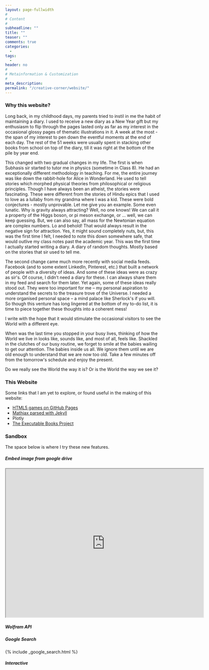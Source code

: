```yaml
---
layout: page-fullwidth
#
# Content
#
subheadline: ""
title: ""
teaser: ""
comments: true
categories:
  -
tags:
  -
header: no
#
# Metainformation & Customization
#
meta_description:
permalink: "/creative-corner/website/"
---
```


### Why this website? <a name="siteintro"></a>

Long back, in my childhood days, my parents tried to instil in me the habit of maintaining a diary. I used to receive a new diary as a New Year gift but my enthusiasm to flip through the pages lasted only as far as my interest in the occasional glossy pages of thematic illustrations in it. A week at the most - the span of my interest to pen down the eventful moments at the end of each day. The rest of the 51 weeks were usually spent in stacking other books from school on top of the diary, till it was right at the bottom of the pile by year end.

This changed with two gradual changes in my life. The first is when Subhasis sir started to tutor me in physics (sometime in Class 8). He had an exceptionally different methodology in teaching. For me, the entire journey was like down the rabbit-hole for Alice in Wonderland. He used to tell stories which morphed physical theories from philosophical or religious principles. Though I have always been an atheist, the stories were fascinating. These were different from the stories of Hindu epics that I used to love as a lullaby from my grandma where I was a kid. These were bold conjectures - mostly unprovable. Let me give you an example. Some even lunatic. Why is gravity always attracting? Well, no one knows! We can call it a property of the Higgs boson, or pi meson exchange, or ... well, we can keep guessing. But, we can also say, all mass for the Newtonian equation are complex numbers. Lo and behold! That would always result in the negative sign for attraction. Yes, it might sound completely nuts, but, this was the first time I felt, I needed to note this down somewhere safe, that would outlive my class notes past the academic year. This was the first time I actually started writing a diary. A diary of random thoughts. Mostly based on the stories that sir used to tell me.

The second change came much more recently with social media feeds. Facebook (and to some extent LinkedIn, Pinterest, etc.) that built a network of people with a diversity of ideas. And some of these ideas were as crazy as sir's. Of course, I didn’t need a diary for these. I can always share them in my feed and search for them later. Yet again, some of these ideas really stood out. They were too important for me – my personal aspiration to understand the secrets to the treasure trove of the Universe. I needed a more organised personal space – a mind palace like Sherlock's if you will. So though this venture has long lingered at the bottom of my to-do list, it is time to piece together these thoughts into a coherent mess!

I write with the hope that it would stimulate the occasional visitors to see the World with a different eye.

When was the last time you stopped in your busy lives, thinking of how the World we live in looks like, sounds like, and most of all, feels like. Shackled in the clutches of our busy routine, we forget to smile at the babies wailing to get our attention. The babies inside us all. We ignore them until we are old enough to understand that we are now too old. Take a few minutes off from the tomorrow's schedule and enjoy the present.

Do we really see the World the way it is? Or is the World the way we see it?

### This Website

Some links that I am yet to explore, or found useful in the making of this website:
* [HTML5 games on GitHub Pages](https://end3r.com/blog/2014/02/host-your-html5-games-on-github-pages/)
* [Mathjax parsed with Jekyll](https://stackoverflow.com/questions/34227995/mathjax-being-parsed-with-jekyll/34231579#34231579)
* Plotly
* [The Executable Books Project](https://executablebooks.org/en/latest/)

### Sandbox

The space below is where I try these new features.

##### Embed image from google drive

<iframe src="https://drive.google.com/file/d/1OmGLCECAYAhNzHuDDrNzGMUvwPbWv3a6/preview" width="640" height="480" allow="autoplay"></iframe>

##### Wolfram API

<script type="text/javascript" id="WolframAlphaScript5d3dce72cfeaf05c96e2939b9c7ead33" src="//www.wolframalpha.com/widget/widget.jsp?id=5d3dce72cfeaf05c96e2939b9c7ead33"></script>

##### Google Search

{% include _google_search.html %}

##### Interactive

<div id="errors" style="
  background: #c00;
  color: #fff;
  display: none;
  margin: -20px -20px 20px;
  padding: 20px;
  white-space: pre-wrap;
"></div>
<div id="root"></div>
<script>
window.addEventListener('mousedown', function(e) {
  document.body.classList.add('mouse-navigation');
  document.body.classList.remove('kbd-navigation');
});
window.addEventListener('keydown', function(e) {
  if (e.keyCode === 9) {
    document.body.classList.add('kbd-navigation');
    document.body.classList.remove('mouse-navigation');
  }
});
window.addEventListener('click', function(e) {
  if (e.target.tagName === 'A' && e.target.getAttribute('href') === '#') {
    e.preventDefault();
  }
});
window.onerror = function(message, source, line, col, error) {
  var text = error ? error.stack || error : message + ' (at ' + source + ':' + line + ':' + col + ')';
  errors.textContent += text + '\n';
  errors.style.display = '';
};
console.error = (function(old) {
  return function error() {
    errors.textContent += Array.prototype.slice.call(arguments).join(' ') + '\n';
    errors.style.display = '';
    old.apply(this, arguments);
  }
})(console.error);
</script>